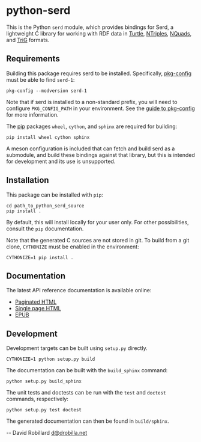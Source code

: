 python-serd
===========

This is the Python `serd` module, which provides bindings for Serd,
a lightweight C library for working with RDF data in [Turtle][],
[NTriples][], [NQuads][], and [TriG][] formats.

Requirements
------------

Building this package requires serd to be installed.
Specifically, [pkg-config][] must be able to find `serd-1`:

    pkg-config --modversion serd-1

Note that if serd is installed to a non-standard prefix,
you will need to configure `PKG_CONFIG_PATH` in your environment.
See the [guide to pkg-config](https://people.freedesktop.org/~dbn/pkg-config-guide.html) for more information.

The [pip][] packages `wheel`, `cython`, and `sphinx` are required for building:

    pip install wheel cython sphinx

A meson configuration is included that can fetch and build serd as a submodule,
and build these bindings against that library,
but this is intended for development and its use is unsupported.

Installation
------------

This package can be installed with `pip`:

    cd path_to_python_serd_source
    pip install .

By default, this will install locally for your user only.
For other possibilities, consult the `pip` documentation.

Note that the generated C sources are not stored in git.
To build from a git clone, `CYTHONIZE` must be enabled in the environment:

    CYTHONIZE=1 pip install .

Documentation
-------------

The latest API reference documentation is available online:

   * [Paginated HTML](https://drobilla.gitlab.io/python-serd/html)
   * [Single page HTML](https://drobilla.gitlab.io/python-serd/singlehtml)
   * [EPUB](https://drobilla.gitlab.io/python-serd/Using-Serd-in-Python.epub)

Development
-----------

Development targets can be built using `setup.py` directly.

    CYTHONIZE=1 python setup.py build

The documentation can be built with the `build_sphinx` command:

    python setup.py build_sphinx

The unit tests and doctests can be run with the `test` and `doctest` commands, respectively:

    python setup.py test doctest

The generated documentation can then be found in `build/sphinx`.

 -- David Robillard <d@drobilla.net>

[Turtle]: https://www.w3.org/TR/turtle/
[NTriples]: https://www.w3.org/TR/n-triples/
[NQuads]: https://www.w3.org/TR/n-quads/
[TriG]: https://www.w3.org/TR/trig/
[pkg-config]: https://www.freedesktop.org/wiki/Software/pkg-config/
[pip]: https://pypi.org/project/pip/
